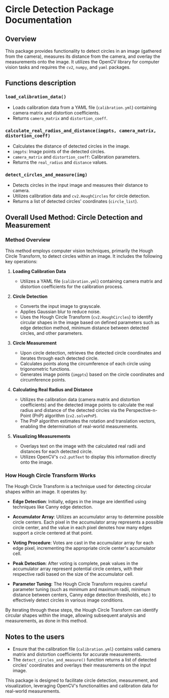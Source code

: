 # Circle Detection Package Documentation

## Overview
This package provides functionality to detect circles in an image (gathered from the camera), measures its distance from the camera, and overlay the measurements onto the image. It utilizes the OpenCV library for computer vision tasks and requires the `cv2`, `numpy`, and `yaml` packages.


## Functions description
### `load_calibration_data()`
- Loads calibration data from a YAML file (`calibration.yml`) containing camera matrix and distortion coefficients.
- Returns `camera_matrix` and `distortion_coeff`.

### `calculate_real_radius_and_distance(imgpts, camera_matrix, distortion_coeff)`
- Calculates the distance of detected circles in the image.
- `imgpts`: Image points of the detected circles.
- `camera_matrix` and `distortion_coeff`: Calibration parameters.
- Returns the `real_radius` and `distance` values.

### `detect_circles_and_measure(img)`
- Detects circles in the input image and measures their distance to camera.
- Utilizes calibration data and `cv2.HoughCircles` for circle detection.
- Returns a list of detected circles' coordinates (`circle_list`).


## Overall Used Method: Circle Detection and Measurement
### Method Overview
This method employs computer vision techniques, primarily the Hough Circle Transform, to detect circles within an image. It includes the following key operations:

1. **Loading Calibration Data**
   - Utilizes a YAML file (`calibration.yml`) containing camera matrix and distortion coefficients for the calibration process.

2. **Circle Detection**
   - Converts the input image to grayscale.
   - Applies Gaussian blur to reduce noise.
   - Uses the Hough Circle Transform (`cv2.HoughCircles`) to identify circular shapes in the image based on defined parameters such as edge detection method, minimum distance between detected circles, and other parameters.

3. **Circle Measurement**
   - Upon circle detection, retrieves the detected circle coordinates and iterates through each detected circle.
   - Calculates points along the circumference of each circle using trigonometric functions.
   - Generates image points (`imgpts`) based on the circle coordinates and circumference points.

4. **Calculating Real Radius and Distance**
   - Utilizes the calibration data (camera matrix and distortion coefficients) and the detected image points to calculate the real radius and distance of the detected circles via the Perspective-n-Point (PnP) algorithm (`cv2.solvePnP`).
   - The PnP algorithm estimates the rotation and translation vectors, enabling the determination of real-world measurements.

5. **Visualizing Measurements**
   - Overlays text on the image with the calculated real radii and distances for each detected circle.
   - Utilizes OpenCV's `cv2.putText` to display this information directly onto the image.

### How Hough Circle Transform Works
The Hough Circle Transform is a technique used for detecting circular shapes within an image. It operates by:

- **Edge Detection**: Initially, edges in the image are identified using techniques like Canny edge detection.
  
- **Accumulator Array**: Utilizes an accumulator array to determine possible circle centers. Each pixel in the accumulator array represents a possible circle center, and the value in each pixel denotes how many edges support a circle centered at that point.

- **Voting Procedure**: Votes are cast in the accumulator array for each edge pixel, incrementing the appropriate circle center's accumulator cell.
  
- **Peak Detection**: After voting is complete, peak values in the accumulator array represent potential circle centers, with their respective radii based on the size of the accumulator cell.

- **Parameter Tuning**: The Hough Circle Transform requires careful parameter tuning (such as minimum and maximum radii, minimum distance between centers, Canny edge detection thresholds, etc.) to effectively detect circles in various image conditions.

By iterating through these steps, the Hough Circle Transform can identify circular shapes within the image, allowing subsequent analysis and measurements, as done in this method.

## Notes to the users
- Ensure that the calibration file (`calibration.yml`) contains valid camera matrix and distortion coefficients for accurate measurements.
- The `detect_circles_and_measure()` function returns a list of detected circles' coordinates and overlays their measurements on the input image.

This package is designed to facilitate circle detection, measurement, and visualization, leveraging OpenCV's functionalities and calibration data for real-world measurements.
